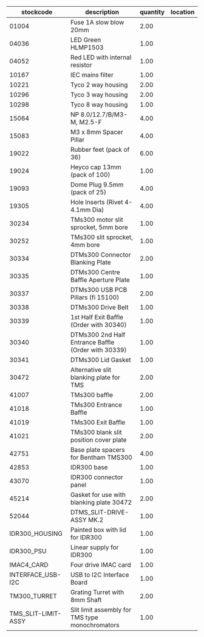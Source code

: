 |stockcode|description|quantity|location|
|---------|-----------|--------|--------|
|01004|Fuse 1A slow blow 20mm|2.00||
|04036|LED Green HLMP1503|1.00||
|04052|Red LED with internal resistor|1.00||
|10167|IEC mains filter|1.00||
|10221|Tyco 2 way housing|2.00||
|10296|Tyco 3 way housing|2.00||
|10298|Tyco 8 way housing|1.00||
|15064|NP 8.0/12.7/B/M3-M, M2.5-F|4.00||
|15083|M3 x 8mm Spacer Pillar|4.00||
|19022|Rubber feet (pack of 36)|6.00||
|19024|Heyco cap 13mm (pack of 100)|1.00||
|19093|Dome Plug 9.5mm (pack of 25)|4.00||
|19305|Hole Inserts (Rivet 4-4.1mm Dia)|4.00||
|30234|TMs300 motor slit sprocket, 5mm bore|1.00||
|30252|TMs300 slit sprocket, 4mm bore|1.00||
|30334|DTMs300 Connector Blanking Plate|2.00||
|30335|DTMs300 Centre Baffle Aperture Plate|1.00||
|30337|DTMs300 USB PCB Pillars (fi 15100)|2.00||
|30338|DTMs300 Drive Belt|1.00||
|30339|1st Half Exit Baffle (Order with 30340)|1.00||
|30340|DTMs300 2nd Half Entrance Baffle (Order with 30339)|1.00||
|30341|DTMs300 Lid Gasket|1.00||
|30472|Alternative slit blanking plate for TMS|2.00||
|41007|TMs300 baffle|2.00||
|41018|TMs300 Entrance Baffle|1.00||
|41019|TMs300 Exit Baffle|1.00||
|41021|TMs300 blank slit position cover plate|2.00||
|42751|Base plate spacers for Bentham TMS300|4.00||
|42853|IDR300 base|1.00||
|43070|IDR300 connector panel|1.00||
|45214|Gasket for use with blanking plate 30472|2.00||
|52044|DTMS_SLIT-DRIVE-ASSY MK.2|1.00||
|IDR300_HOUSING|Painted box with lid for IDR300|1.00||
|IDR300_PSU|Linear supply for IDR300|1.00||
|IMAC4_CARD|Four drive IMAC card|1.00||
|INTERFACE_USB-I2C|USB to I2C Interface Board|1.00||
|TM300_TURRET|Grating Turret with 8mm Shaft|2.00||
|TMS_SLIT-LIMIT-ASSY|Slit limit assembly for TMS type monochromators|1.00||
